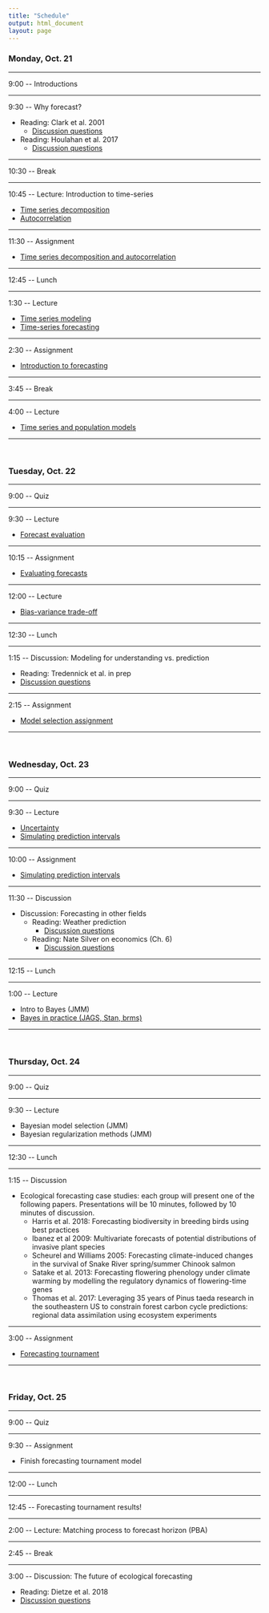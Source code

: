 ```yaml
---
title: "Schedule"
output: html_document
layout: page
---
```


###  Monday, Oct. 21

***
9:00 -- Introductions

***
9:30 -- Why forecast?

  * Reading: Clark et al. 2001
    * [Discussion questions](discussion/clark_etal_2001)
  * Reading: Houlahan et al. 2017
    * [Discussion questions](discussion/Houlahan_questions)

***
10:30 -- Break

***
10:45 -- Lecture: Introduction to time-series

 * [Time series decomposition](lectures/ts_decomposition)
 * [Autocorrelation](lectures/autocorrelation)

***
11:30 -- Assignment

 * [Time series decomposition and autocorrelation](assignments/ts_decomp_autocorr)
 
***
12:45 -- Lunch

***
1:30 -- Lecture

 * [Time series modeling](lectures/time-series-models-intro)
 * [Time-series forecasting](lectures/ts-forecast-intro) 

***
2:30 -- Assignment

 * [Introduction to forecasting](assignments/intro_to_forecasting) 

***
3:45 -- Break

***
4:00 -- Lecture

* [Time series and population models](lectures/relate-AR1-to-popn-model)

***
<br/>

###  Tuesday, Oct. 22

***
9:00 -- Quiz    

***
9:30 -- Lecture

 * [Forecast evaluation](lectures/forecasting-evaluation)

***
10:15 -- Assignment

 * [Evaluating forecasts](assignments/forecast_evaluation_assignment)

***
12:00 -- Lecture

 * [Bias-variance trade-off](lectures/bias-variance)


***
12:30 -- Lunch   

***
1:15 -- Discussion: Modeling for understanding vs. prediction 

 * Reading: Tredennick et al. in prep
 * [Discussion questions](discussion/Tredennick_model_selection_questions)

***
2:15 -- Assignment   

 * [Model selection assignment](assignments/model_selection_assignment)

***
<br/>

### Wednesday, Oct. 23

***
9:00 -- Quiz

***
9:30 -- Lecture

 * [Uncertainty](lectures/importance_of_uncertainty)
 * [Simulating prediction intervals](lectures/prediction_intervals_via_MC)
  
***
10:00 -- Assignment

 * [Simulating prediction intervals](assignments/simulating_uncertainty_assignment)
 
***
11:30 -- Discussion

  * Discussion: Forecasting in other fields
    * Reading: Weather prediction
        * [Discussion questions](discussion/weather_questions) 
    * Reading: Nate Silver on economics (Ch. 6)
        * [Discussion questions](discussion/Silver_Economics_questions)

***
12:15 -- Lunch

***
1:00 -- Lecture

 * Intro to Bayes (JMM)
 * [Bayes in practice (JAGS, Stan, brms)](lectures/Bayes_in_practice)

***
<br/>

### Thursday, Oct. 24

***
9:00 -- Quiz

*** 
9:30 -- Lecture

 * Bayesian model selection (JMM)
 * Bayesian regularization methods (JMM)
 
***
12:30 -- Lunch

***
1:15 -- Discussion

 * Ecological forecasting case studies: each group will present one of the 
 following papers. Presentations will be 10 minutes, followed by 10 minutes of discussion. 
    * Harris et al. 2018: Forecasting biodiversity in breeding birds using best practices
    * Ibanez et al 2009: Multivariate forecasts of potential distributions of invasive plant species
    * Scheurel and Williams 2005: Forecasting climate-induced changes in the survival of Snake River spring/summer Chinook salmon 
    * Satake et al. 2013: Forecasting flowering phenology under climate warming by modelling the regulatory dynamics of flowering-time genes
    * Thomas et al. 2017: Leveraging 35 years of Pinus taeda research in the southeastern US to constrain forest carbon cycle predictions: regional data assimilation using ecosystem experiments
  
***
3:00 -- Assignment

  * [Forecasting tournament](assignments/tournament)

***
<br/>
  
### Friday, Oct. 25

***
9:00 -- Quiz

***
9:30 -- Assignment

 * Finish forecasting tournament model
 
***
12:00 -- Lunch

***
12:45 -- Forecasting tournament results!

***
2:00 -- Lecture: Matching process to forecast horizon (PBA)

***
2:45 -- Break

***
3:00 -- Discussion: The future of ecological forecasting
 
 * Reading: Dietze et al. 2018
 * [Discussion questions](discussion/Dietz2018_questions)



